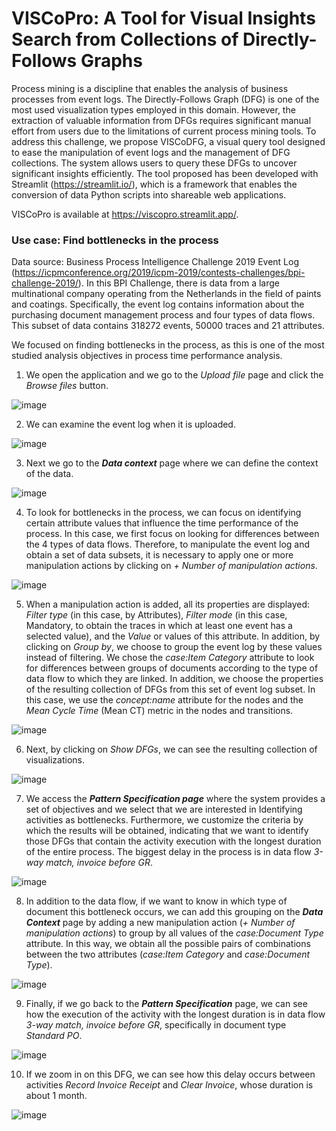 # VISCoPro:  A Tool for Visual Insights Search from Collections of Directly-Follows Graphs

Process mining is a discipline that enables the analysis of business processes from event logs. The Directly-Follows Graph (DFG) is one of the most used visualization types employed in this domain. However, the extraction of valuable information from DFGs requires significant manual effort from users due to the limitations of current process mining tools. To address this challenge, we propose VISCoDFG, a visual query tool designed to ease the manipulation of event logs and the management of DFG collections. The system allows users to query these DFGs to uncover significant insights efficiently. The tool proposed has been developed with Streamlit (https://streamlit.io/), which is a framework that enables the conversion of data Python scripts into shareable web applications.

VISCoPro is available at https://viscopro.streamlit.app/.

### Use case: Find bottlenecks in the process 

Data source: Business Process Intelligence Challenge 2019 Event Log (https://icpmconference.org/2019/icpm-2019/contests-challenges/bpi-challenge-2019/). In this BPI Challenge, there is data from a large multinational company operating from the Netherlands in the field of paints and coatings. Specifically, the event log contains information about the purchasing document management process and four types of data flows. This subset of data contains 318272 events, 50000 traces and 21 attributes.
  
We focused on finding bottlenecks in the process, as this is one of the most studied analysis objectives in process time performance analysis.

1. We open the application and we go to the *Upload file* page and click the *Browse files* button.

![image](https://github.com/msurbano/VISCoPro/assets/92515344/68447597-36b5-4dcf-a709-2b7e64b68ce2)

2. We can examine the event log when it is uploaded.

![image](https://github.com/msurbano/VISCoPro/assets/92515344/4836934d-bca5-450c-b4f4-7245afb692b1)

3. Next we go to the ***Data context*** page where we can define the context of the data. 

![image](https://github.com/msurbano/VISCoPro/assets/92515344/8ba9961c-2858-4b08-840a-d14c1f8e9bb6)

4. To look for bottlenecks in the process, we can focus on identifying certain attribute values that influence the time performance of the process. In this case, we first focus on looking for differences between the 4 types of data flows. Therefore, to manipulate the event log and obtain a set of data subsets, it is necessary to apply one or more manipulation actions by clicking on *+ Number of manipulation actions*.

![image](https://github.com/msurbano/VISCoPro/assets/92515344/9651e6c4-fb58-402a-a957-6f30bfd71b3a)

5. When a manipulation action is added, all its properties are displayed: *Filter type* (in this case, by Attributes), *Filter mode* (in this case, Mandatory, to obtain the traces in which at least one event has a selected value), and the *Value* or values of this attribute. In addition, by clicking on *Group by*, we choose to group the event log by these values instead of filtering. We chose the *case:Item Category* attribute to look for differences between groups of documents according to the type of data flow to which they are linked. In addition, we choose the properties of the resulting collection of DFGs from this set of event log subset. In this case, we use the *concept:name* attribute for the nodes and the *Mean Cycle Time* (Mean CT) metric in the nodes and transitions. 

![image](https://github.com/msurbano/VISCoPro/assets/92515344/7bce3704-b61a-4df3-8378-4219caf54384)

6. Next, by clicking on *Show DFGs*, we can see the resulting collection of visualizations.

![image](https://github.com/msurbano/VISCoPro/assets/92515344/4cca2cc8-af59-4da8-9be6-cddd7d45da12)

7. We access the ***Pattern Specification page*** where the system provides a set of objectives and we select that we are interested in Identifying activities as bottlenecks. Furthermore, we customize the criteria by which the results will be obtained, indicating that we want to identify those DFGs that contain the activity execution with the longest duration of the entire process. The biggest delay in the process is in data flow *3-way match, invoice before GR*.

![image](https://github.com/msurbano/VISCoPro/assets/92515344/35a66402-31cd-4410-8c98-e85942fbd2ad)

8. In addition to the data flow, if we want to know in which type of document this bottleneck occurs, we can add this grouping on the ***Data Context*** page by adding a new manipulation action (*+ Number of manipulation actions*) to group by all values of the *case:Document Type* attribute. In this way, we obtain all the possible pairs of combinations between the two attributes (*case:Item Category* and *case:Document Type*).

![image](https://github.com/msurbano/VISCoPro/assets/92515344/66de6829-3d16-44e6-9551-aa2216898ba6)

9. Finally, if we go back to the ***Pattern Specification*** page, we can see how the execution of the activity with the longest duration is in data flow *3-way match, invoice before GR*, specifically in document type *Standard PO*.

![image](https://github.com/msurbano/VISCoPro/assets/92515344/fd63e9b8-bfbb-4486-b582-db23abfa1640)

10. If we zoom in on this DFG, we can see how this delay occurs between activities *Record Invoice Receipt* and *Clear Invoice*, whose duration is about 1 month.

![image](https://github.com/msurbano/VISCoPro/assets/92515344/23488f80-2f7c-4f87-a8c7-d8003f148e29)












